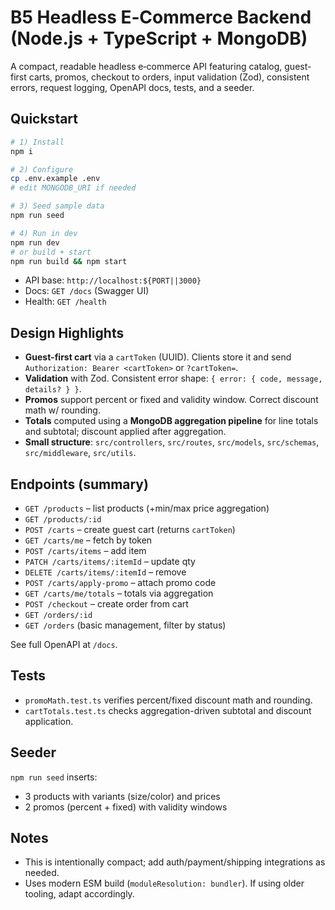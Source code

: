 # B5 Headless E‑Commerce Backend (Node.js + TypeScript + MongoDB)

A compact, readable headless e‑commerce API featuring catalog, guest-first carts, promos, checkout to orders, input validation (Zod), consistent errors, request logging, OpenAPI docs, tests, and a seeder.

## Quickstart

```bash
# 1) Install
npm i

# 2) Configure
cp .env.example .env
# edit MONGODB_URI if needed

# 3) Seed sample data
npm run seed

# 4) Run in dev
npm run dev
# or build + start
npm run build && npm start
```

- API base: `http://localhost:${PORT||3000}`
- Docs: `GET /docs` (Swagger UI)
- Health: `GET /health`

## Design Highlights
- **Guest-first cart** via a `cartToken` (UUID). Clients store it and send `Authorization: Bearer <cartToken>` or `?cartToken=`.
- **Validation** with Zod. Consistent error shape: `{ error: { code, message, details? } }`.
- **Promos** support percent or fixed and validity window. Correct discount math w/ rounding.
- **Totals** computed using a **MongoDB aggregation pipeline** for line totals and subtotal; discount applied after aggregation.
- **Small structure**: `src/controllers`, `src/routes`, `src/models`, `src/schemas`, `src/middleware`, `src/utils`.

## Endpoints (summary)
- `GET /products` – list products (+min/max price aggregation)
- `GET /products/:id`
- `POST /carts` – create guest cart (returns `cartToken`)
- `GET /carts/me` – fetch by token
- `POST /carts/items` – add item
- `PATCH /carts/items/:itemId` – update qty
- `DELETE /carts/items/:itemId` – remove
- `POST /carts/apply-promo` – attach promo code
- `GET /carts/me/totals` – totals via aggregation
- `POST /checkout` – create order from cart
- `GET /orders/:id`
- `GET /orders` (basic management, filter by status)

See full OpenAPI at `/docs`.

## Tests
- `promoMath.test.ts` verifies percent/fixed discount math and rounding.
- `cartTotals.test.ts` checks aggregation-driven subtotal and discount application.

## Seeder
`npm run seed` inserts:
- 3 products with variants (size/color) and prices
- 2 promos (percent + fixed) with validity windows

## Notes
- This is intentionally compact; add auth/payment/shipping integrations as needed.
- Uses modern ESM build (`moduleResolution: bundler`). If using older tooling, adapt accordingly.
